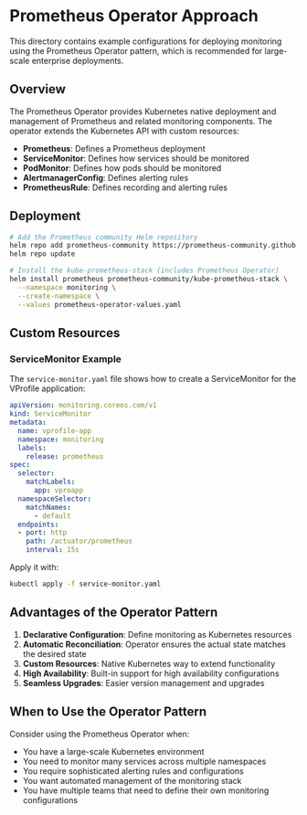 # Prometheus Operator Approach

This directory contains example configurations for deploying monitoring using the Prometheus Operator pattern, which is recommended for large-scale enterprise deployments.

## Overview

The Prometheus Operator provides Kubernetes native deployment and management of Prometheus and related monitoring components. The operator extends the Kubernetes API with custom resources:

- **Prometheus**: Defines a Prometheus deployment
- **ServiceMonitor**: Defines how services should be monitored
- **PodMonitor**: Defines how pods should be monitored
- **AlertmanagerConfig**: Defines alerting rules
- **PrometheusRule**: Defines recording and alerting rules

## Deployment

```bash
# Add the Prometheus community Helm repository
helm repo add prometheus-community https://prometheus-community.github.io/helm-charts
helm repo update

# Install the kube-prometheus-stack (includes Prometheus Operator)
helm install prometheus prometheus-community/kube-prometheus-stack \
  --namespace monitoring \
  --create-namespace \
  --values prometheus-operator-values.yaml
```

## Custom Resources

### ServiceMonitor Example

The `service-monitor.yaml` file shows how to create a ServiceMonitor for the VProfile application:

```yaml
apiVersion: monitoring.coreos.com/v1
kind: ServiceMonitor
metadata:
  name: vprofile-app
  namespace: monitoring
  labels:
    release: prometheus
spec:
  selector:
    matchLabels:
      app: vproapp
  namespaceSelector:
    matchNames:
      - default
  endpoints:
  - port: http
    path: /actuator/prometheus
    interval: 15s
```

Apply it with:

```bash
kubectl apply -f service-monitor.yaml
```

## Advantages of the Operator Pattern

1. **Declarative Configuration**: Define monitoring as Kubernetes resources
2. **Automatic Reconciliation**: Operator ensures the actual state matches the desired state
3. **Custom Resources**: Native Kubernetes way to extend functionality
4. **High Availability**: Built-in support for high availability configurations
5. **Seamless Upgrades**: Easier version management and upgrades

## When to Use the Operator Pattern

Consider using the Prometheus Operator when:

- You have a large-scale Kubernetes environment
- You need to monitor many services across multiple namespaces
- You require sophisticated alerting rules and configurations
- You want automated management of the monitoring stack
- You have multiple teams that need to define their own monitoring configurations